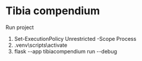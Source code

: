 # Tibia compendium
Run project
 1. Set-ExecutionPolicy Unrestricted -Scope Process
 2. .venv\scripts\activate
 3. flask --app tibiacompendium run --debug
